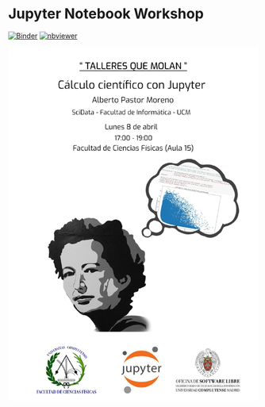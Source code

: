 # Jupyter Notebook Workshop

[![Binder](https://mybinder.org/badge_logo.svg)](https://mybinder.org/v2/gh/albertopastormr/jupyter-notebook-workshop/master?filepath=workshop-fcf.ipynb)
[![nbviewer](https://camo.githubusercontent.com/bfeb5472ee3df9b7c63ea3b260dc0c679be90b97/68747470733a2f2f696d672e736869656c64732e696f2f62616467652f72656e6465722d6e627669657765722d6f72616e67652e7376673f636f6c6f72423d66333736323626636f6c6f72413d346434643464)](https://nbviewer.jupyter.org/github/albertopastormr/jupyter-notebook-workshop/blob/master/workshop-fcf.ipynb)

![](JupyterFisicas.jpg)
